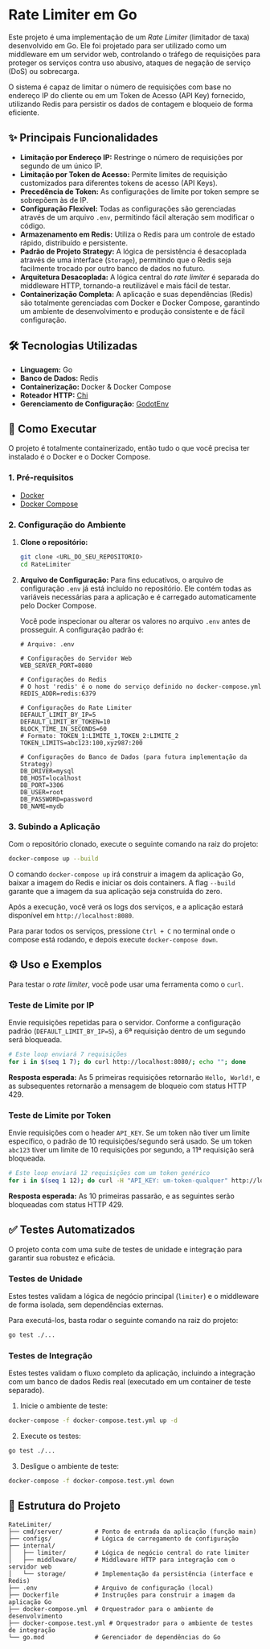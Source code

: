 # Rate Limiter em Go

Este projeto é uma implementação de um *Rate Limiter* (limitador de taxa) desenvolvido em Go. Ele foi projetado para ser utilizado como um middleware em um servidor web, controlando o tráfego de requisições para proteger os serviços contra uso abusivo, ataques de negação de serviço (DoS) ou sobrecarga.

O sistema é capaz de limitar o número de requisições com base no endereço IP do cliente ou em um Token de Acesso (API Key) fornecido, utilizando Redis para persistir os dados de contagem e bloqueio de forma eficiente.

## ✨ Principais Funcionalidades

* **Limitação por Endereço IP:** Restringe o número de requisições por segundo de um único IP.
* **Limitação por Token de Acesso:** Permite limites de requisição customizados para diferentes tokens de acesso (API Keys).
* **Precedência de Token:** As configurações de limite por token sempre se sobrepõem às de IP.
* **Configuração Flexível:** Todas as configurações são gerenciadas através de um arquivo `.env`, permitindo fácil alteração sem modificar o código.
* **Armazenamento em Redis:** Utiliza o Redis para um controle de estado rápido, distribuído e persistente.
* **Padrão de Projeto Strategy:** A lógica de persistência é desacoplada através de uma interface (`Storage`), permitindo que o Redis seja facilmente trocado por outro banco de dados no futuro.
* **Arquitetura Desacoplada:** A lógica central do *rate limiter* é separada do middleware HTTP, tornando-a reutilizável e mais fácil de testar.
* **Containerização Completa:** A aplicação e suas dependências (Redis) são totalmente gerenciadas com Docker e Docker Compose, garantindo um ambiente de desenvolvimento e produção consistente e de fácil configuração.

## 🛠️ Tecnologias Utilizadas

* **Linguagem:** Go
* **Banco de Dados:** Redis
* **Containerização:** Docker & Docker Compose
* **Roteador HTTP:** [Chi](https://github.com/go-chi/chi)
* **Gerenciamento de Configuração:** [GodotEnv](https://github.com/joho/godotenv)

## 🚀 Como Executar

O projeto é totalmente containerizado, então tudo o que você precisa ter instalado é o Docker e o Docker Compose.

### 1. Pré-requisitos

* [Docker](https://www.docker.com/get-started)
* [Docker Compose](https://docs.docker.com/compose/install/)

### 2. Configuração do Ambiente

1.  **Clone o repositório:**
    ```bash
    git clone <URL_DO_SEU_REPOSITORIO>
    cd RateLimiter
    ```

2.  **Arquivo de Configuração:**
    Para fins educativos, o arquivo de configuração `.env` já está incluído no repositório. Ele contém todas as variáveis necessárias para a aplicação e é carregado automaticamente pelo Docker Compose.

    Você pode inspecionar ou alterar os valores no arquivo `.env` antes de prosseguir. A configuração padrão é:

    ```dotenv
    # Arquivo: .env

    # Configurações do Servidor Web
    WEB_SERVER_PORT=8080

    # Configurações do Redis
    # O host 'redis' é o nome do serviço definido no docker-compose.yml
    REDIS_ADDR=redis:6379

    # Configurações do Rate Limiter
    DEFAULT_LIMIT_BY_IP=5
    DEFAULT_LIMIT_BY_TOKEN=10
    BLOCK_TIME_IN_SECONDS=60
    # Formato: TOKEN_1:LIMITE_1,TOKEN_2:LIMITE_2
    TOKEN_LIMITS=abc123:100,xyz987:200

    # Configurações do Banco de Dados (para futura implementação da Strategy)
    DB_DRIVER=mysql
    DB_HOST=localhost
    DB_PORT=3306
    DB_USER=root
    DB_PASSWORD=password
    DB_NAME=mydb
    ```

### 3. Subindo a Aplicação

Com o repositório clonado, execute o seguinte comando na raiz do projeto:

```bash
docker-compose up --build
```
O comando ```docker-compose up``` irá construir a imagem da aplicação Go, baixar a imagem do Redis e iniciar os dois containers. A flag ```--build``` garante que a imagem da sua aplicação seja construída do zero.

Após a execução, você verá os logs dos serviços, e a aplicação estará disponível em ```http://localhost:8080```.

Para parar todos os serviços, pressione ```Ctrl + C``` no terminal onde o compose está rodando, e depois execute ```docker-compose down```.

## ⚙️ Uso e Exemplos

Para testar o *rate limiter*, você pode usar uma ferramenta como o `curl`.

### Teste de Limite por IP

Envie requisições repetidas para o servidor. Conforme a configuração padrão (`DEFAULT_LIMIT_BY_IP=5`), a 6ª requisição dentro de um segundo será bloqueada.
```bash
# Este loop enviará 7 requisições
for i in $(seq 1 7); do curl http://localhost:8080/; echo ""; done
```

**Resposta esperada:** As 5 primeiras requisições retornarão `Hello, World!`, e as subsequentes retornarão a mensagem de bloqueio com status HTTP 429.

### Teste de Limite por Token

Envie requisições com o header `API_KEY`. Se um token não tiver um limite específico, o padrão de 10 requisições/segundo será usado. Se um token `abc123` tiver um limite de 10 requisições por segundo, a 11ª requisição será bloqueada.
```bash
# Este loop enviará 12 requisições com um token genérico
for i in $(seq 1 12); do curl -H "API_KEY: um-token-qualquer" http://localhost:8080/; echo ""; done
```

**Resposta esperada:** As 10 primeiras passarão, e as seguintes serão bloqueadas com status HTTP 429.

## ✅ Testes Automatizados

O projeto conta com uma suíte de testes de unidade e integração para garantir sua robustez e eficácia.

### Testes de Unidade

Estes testes validam a lógica de negócio principal (`limiter`) e o middleware de forma isolada, sem dependências externas.

Para executá-los, basta rodar o seguinte comando na raiz do projeto:
```bash
go test ./...
```

### Testes de Integração

Estes testes validam o fluxo completo da aplicação, incluindo a integração com um banco de dados Redis real (executado em um container de teste separado).

1. Inicie o ambiente de teste:
```bash
docker-compose -f docker-compose.test.yml up -d
```

2. Execute os testes:
```bash
go test ./...
```

3. Desligue o ambiente de teste:
```bash
docker-compose -f docker-compose.test.yml down
```

## 📂 Estrutura do Projeto
```
RateLimiter/
├── cmd/server/         # Ponto de entrada da aplicação (função main)
├── configs/            # Lógica de carregamento de configuração
├── internal/
│   ├── limiter/        # Lógica de negócio central do rate limiter
│   ├── middleware/     # Middleware HTTP para integração com o servidor web
│   └── storage/        # Implementação da persistência (interface e Redis)
├── .env                # Arquivo de configuração (local)
├── Dockerfile          # Instruções para construir a imagem da aplicação Go
├── docker-compose.yml  # Orquestrador para o ambiente de desenvolvimento
├── docker-compose.test.yml # Orquestrador para o ambiente de testes de integração
└── go.mod              # Gerenciador de dependências do Go
```